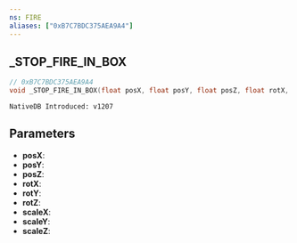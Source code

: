 ```yaml
---
ns: FIRE
aliases: ["0xB7C7BDC375AEA9A4"]
---
```

## _STOP_FIRE_IN_BOX

```c
// 0xB7C7BDC375AEA9A4
void _STOP_FIRE_IN_BOX(float posX, float posY, float posZ, float rotX, float rotY, float rotZ, float scaleX, float scaleY, float scaleZ);
```

```
NativeDB Introduced: v1207
```

## Parameters
* **posX**:
* **posY**:
* **posZ**:
* **rotX**:
* **rotY**:
* **rotZ**:
* **scaleX**:
* **scaleY**:
* **scaleZ**:
